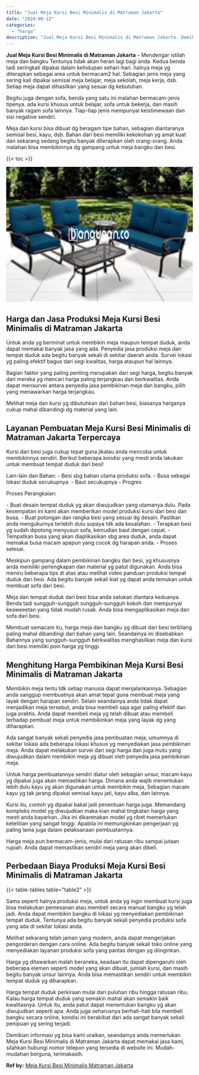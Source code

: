 ```yaml
---
title: "Jual Meja Kursi Besi Minimalis di Matraman Jakarta"
date: "2024-06-12"
categories: 
  - "harga"
description: "Jual Meja Kursi Besi Minimalis di Matraman Jakarta. Demikian informasi yg bisa kami uraikan, seandainya anda memerlukan Meja Kursi Besi Minimalis di Matraman..."
---
```


**Jual Meja Kursi Besi Minimalis di Matraman Jakarta** – Mendengar istilah meja dan bangku Tentunya tidak akan heran lagi bagi anda. Kedua benda tadi seringkali dipakai dalam kehidupan sehari-hari. halnya meja yg diterapkan sebagai area untuk bermacam2 hal. Sebagian jenis meja yang sering kali dipakai semisal meja belajar, meja sekolah, meja kerja, dsb. Setiap meja dapat dihasilkan yang sesuai dg kebutuhan.

Begitu juga dengan sofa, benda yang satu ini malahan bermacam-jenis tipenya. ada kursi khusus untuk belajar, sofa untuk bekerja, dan masih banyak ragam sofa lainnya. Tiap-tiap jenis mempunyai keistimewaan dan sisi negative sendiri.

Meja dan kursi bisa dibuat dg beragam tipe bahan, sebagian diantaranya semisal besi, kayu, dsb. Bahan dari besi memiliki kekokohan yg amat kuat dan sekarang sedang begitu banyak diterapkan oleh orang-orang. Anda malahan bisa membikinnya dg gampang untuk meja bangku dan besi.

{{< toc >}}

![Jual Meja Kursi Besi Minimalis di Matraman Jakarta](/images/jual-meja-besi-murah04.png)

## Harga dan Jasa Produksi Meja Kursi Besi Minimalis di Matraman Jakarta

Untuk anda yg berminat untuk membikin meja maupun tempat duduk, anda dapat memakai banyak jasa yang ada. Penyedia jasa produksi meja dan tempat duduk ada begitu banyak sekali di sekitar daerah anda. Survei lokasi yg paling efektif bagus dari segi kwalitas, harga ataupun hal lainnya.

Bagian faktor yang paling penting merupakan dari segi harga, begitu banyak dari mereka yg mencari harga paling terjangkau dan berkwalitas. Anda dapat mensurvei antara penyedia jasa pembikinan meja dan bangku, pilih yang menawarkan harga terjangkau.

Melihat meja dan kursi yg dibutuhkan dari bahan besi, biasanya harganya cukup mahal dibandingi dg material yang lain.

## Layanan Pembuatan Meja Kursi Besi Minimalis di Matraman Jakarta Terpercaya

Kursi dari besi juga cukup tepat guna jikalau anda mencoba untuk membikinnya sendiri. Berikut beberapa kondisi yang mesti anda lakukan untuk membuat tempat duduk dari besi!

Lain-lain dan Bahan: - Besi sbg bahan utama produksi sofa. - Busa sebagai lokasi duduk secukupnya. - Baut secukupnya - Progres

Proses Perangkaian:

\- Buat desain tempat duduk yg akan diwujudkan yang utamanya dulu. Pada kesempatan ini kami akan memberikan model produksi kursi dari besi dan busa. - Buat potongan dan rangka besi yang sesuai dg desain. Pastikan anda mengukurnya terlebih dulu supaya tdk ada kesalahan. - Terapkan besi yg sudah dipotong menyusun sofa, kemudian baut dengan cepat. - Tempatkan busa yang akan diaplikasikan sbg area duduk, anda dapat memakai busa macam apapun yang cocok dg harapan anda. - Proses selesai.

Meskipun gampang dalam pembikinan bangku dari besi, yg khususnya anda memiliki perlengkapan dan material yg patut digunakan. Anda bisa meniru beberapa tips di atas atau melihat video panduan produksi tempat duduk dari besi. Ada begitu banyak sekali kiat yg dapat anda temukan untuk membuat sofa dari besi.

Meja dan tempat duduk dari besi bisa anda satukan diantara keduanya. Benda tadi sungguh-sungguh sungguh-sungguh kokoh dan mempunyai keaweeetan yang tidak mudah rusak. Anda bisa mengaplikasikan meja dan sofa dari besi.

Membuat semacam itu, harga meja dan bangku yg dibuat dari besi terbilang paling mahal dibandingi dari bahan yang lain. Seandainya ini disebabkan Bahannya yang sungguh-sungguh berkwalitas menghasilkan meja dan kursi dari besi memiliki poin harga yg tinggi.

## Menghitung Harga Pembikinan Meja Kursi Besi Minimalis di Matraman Jakarta

Membikin meja tentu tdk setiap manusia dapat menjalankannya. Sebagian anda sanggup membuatnya akan amat tepat guna membuat meja yang layak dengan harapan sendiri. Selain seandainya anda tidak dapat menjadikan meja tersebut, anda bisa membeli saja agar paling efektif dan juga praktis. Anda dapat membeli meja yg telah dibuat atau membeli terhadap pembuat meja untuk membikinkan meja yang layak dg yang diharapkan.

Ada sangat banyak sekali penyedia jasa pembuatan meja, umumnya di sekitar lokasi ada beberapa lokasi khusus yg menyediakan jasa pembikinan meja. Anda dapat melakukan survei dari segi harga dan juga mutu yang diwujudkan dalam membikin meja yg dibuat oleh penyedia jasa pembikinan meja.

Untuk harga pembuatannya sendiri diatur oleh sebagian unsur, macam kayu yg dipakai juga akan memastikan harga. Dimana anda wajib menentukan lebih dulu kayu yg akan digunakan untuk membikin meja, Sebagian macam kayu yg tak jarang dipakai semisal kayu jati, kayu alba, dan lainnya.

Kursi itu, contoh yg dipakai bakal jadi penentuan harga juga. Memandang kompleks model yg diwujudkan maka kian mahal tingkatan harga yang mesti anda bayarkan. Jika ini dikarenakan model yg ribet memerlukan ketelitian yang sangat tinggi. Apabila ini memungkinkan pengerjaan yg paling lama juga dalam pelaksanaan pembuatannya.

Harga meja pun bermacam-jenis, mulai dari ratusan ribu sampai jutaan rupiah. Anda dapat memastikan sendiri meja yang akan dibeli.

## Perbedaan Biaya Produksi Meja Kursi Besi Minimalis di Matraman Jakarta

{{< table-tables table="table2" >}}

Sama seperti halnya produksi meja, untuk anda yg ingin membuat kursi juga bisa melakukan pemesanan atau membeli secara manual bangku yg telah jadi. Anda dapat membikin bangku di lokasi yg menyediakan pembikinan tempat duduk. Tentunya ada begitu banyak sekali penyedia produksi sofa yang ada di sekitar lokasi anda.

Melihat sekarang telah jaman yang modern, anda dapat mengerjakan pengorderan dengan cara online. Ada begitu banyak sekali toko online yang menyediakan layanan produksi sofa yang pantas dengan yg diinginkan.

Harga yg ditawarkan malah beraneka, keadaan itu dapat dipengaruhi oleh beberapa elemen seperti model yang akan dibuat, jumlah kursi, dan masih begitu banyak unsur lainnya. Anda bisa memastikan sendiri untuk membikin tempat duduk yg diharapkan.

Harga tempat duduk perkiraan mulai dari puluhan ribu hingga ratusan ribu. Kalau harga tempat duduk yang semakin mahal akan semakin baik kwalitasnya. Untuk itu, anda patut dapat menentukan bangku yg akan diwujudkan seperti apa. Anda juga seharusnya berhati-hati bila membeli bangku secara online, kondisi ini berakibat dari ada sangat banyak sekali penipuan yg sering terjadi.

Demikian informasi yg bisa kami uraikan, seandainya anda memerlukan Meja Kursi Besi Minimalis di Matraman Jakarta dapat memakai jasa kami, silahkan hubungi nomor telepon yang tersedia di website ini. Mudah-mudahan berguna, terimakasih.

**Ref by:** [Meja Kursi Besi Minimalis Matraman Jakarta](https://id.wikipedia.org/wiki/Meja)
